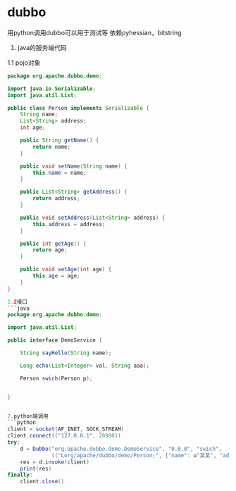 # dubbo
用python调用dubbo可以用于测试等
依赖pyhessian，bitstring

1. java的服务端代码

1.1 pojo对象

```java
package org.apache.dubbo.demo;

import java.io.Serializable;
import java.util.List;

public class Person implements Serializable {
    String name;
    List<String> address;
    int age;

    public String getName() {
        return name;
    }

    public void setName(String name) {
        this.name = name;
    }

    public List<String> getAddress() {
        return address;
    }

    public void setAddress(List<String> address) {
        this.address = address;
    }

    public int getAge() {
        return age;
    }

    public void setAge(int age) {
        this.age = age;
    }
}

1.2接口
```java
package org.apache.dubbo.demo;

import java.util.List;

public interface DemoService {

    String sayHello(String name);

    Long echo(List<Integer> val, String aaa);

    Person swich(Person p);


}


2.python端调用
```python
client = socket(AF_INET, SOCK_STREAM)
client.connect(("127.0.0.1", 20880))
try:
    d = Dubbo("org.apache.dubbo.demo.DemoService", "0.0.0", "swich",
              (("Lorg/apache/dubbo/demo/Person;", {"name": u"某某", "address": [u"余杭"], "age": 15}),))
    res = d.invoke(client)
    print(res)
finally:
    client.close()

